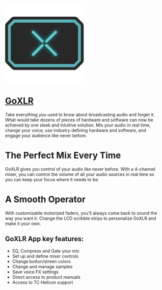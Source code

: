 ![goxlr Logo](https://raw.githubusercontent.com/Zoullx/chocolatey-packages/master/goxlr/goxlr.png "GoXLR Logo")

# [GoXLR](https://community.chocolatey.org/packages/goxlr)

Take everything you used to know about broadcasting audio and forget it. What would take dozens of pieces of hardware and software can now be achieved by one sleek and intuitive solution. Mix your audio in real time, change your voice, use industry defining hardware and software, and engage your audience like never before.

# The Perfect Mix Every Time

GoXLR gives you control of your audio like never before. With a 4-channel mixer, you can control the volume of all your audio sources in real time so you can keep your focus where it needs to be.

# A Smooth Operator

With customizable motorized faders, you'll always come back to sound the way you want it. Change the LCD scribble strips to personalize GoXLR and make it your own.

## GoXLR App key features:

- EQ, Compress and Gate your mic
- Set up and define mixer controls
- Change button/streen colors
- Change and manage samples
- Save voice FX settings
- Direct access to product manuals
- Access to TC Helicon support
